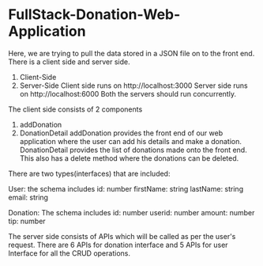 # FullStack-Donation-Web-Application
Here, we are trying to pull the data stored in a JSON file on to the front end. 
There is a client side and server side.  

1. Client-Side
2. Server-Side 
Client side runs on http://localhost:3000
Server side runs on http://localhost:6000
Both the servers should run concurrently. 

The client side consists of 2 components

1. addDonation
2. DonationDetail 
addDonation provides the front end of our web application where the user can add his details and make a donation. 
DonationDetail provides the list of donations made onto the front end. This also has a delete method where the donations can be deleted.

There are two types(interfaces) that are included:

User: the schema includes id: 
number firstName: string 
lastName: string 
email: string

Donation: The schema includes 
id: number 
userid: number 
amount: number 
tip: number

The server side consists of APIs which will be called as per the user's request. 
There are 6 APIs for donation interface and 5 APIs for user Interface for all the CRUD operations.
